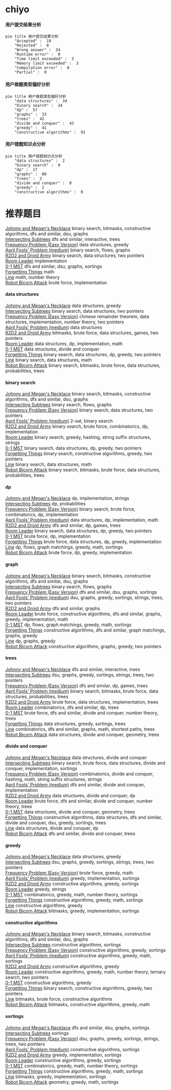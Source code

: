 # chiyo
<!-- tabs:start -->
#### **用户提交结果分析**

```mermaid
pie title 用户提交结果分析
    "Accepted" :  19
    "Rejected" :  0
    "Wrong answer" :  24
    "Runtime error" :  0
    "Time limit exceeded" :  3
    "Memory limit exceeded" :  3
    "Compilation error" :  0
    "Partial" :  0
```
#### **用户做题类型偏好分析**

```mermaid
pie title 用户做题类型偏好分析
    "data structures" :  34
    "binary search" :  24
    "dp" :  57
    "graphs" :  33
    "trees" :  42
    "divide and conquer" :  43
    "greedy" :  41
    "constructive algorithms" :  91
```
#### **用户错题知识点分析**

```mermaid
pie title 用户错题知识点分析
    "data structures" :  2
    "binary search" :  0
    "dp" :  17
    "graphs" :  00
    "trees" :  2
    "divide and conquer" :  0
    "greedy" :  2
    "constructive algorithms" :  0
```
<!-- tabs:end -->
# 推荐题目
[Johnny and Megan's Necklace](http://codeforces.com/problemset/problem/1361/C)		binary search,
                        bitmasks,
                        constructive algorithms,
                        dfs and similar,
                        dsu,
                        graphs		  
[Intersecting Subtrees](http://codeforces.com/problemset/problem/1044/B)		dfs and similar,
                        interactive,
                        trees		  
[Frequency Problem (Easy Version)](https://codeforces.com/contest/1447/problem/F1)		data structures,
                        greedy		  
[April Fools' Problem (medium)](http://codeforces.com/problemset/problem/802/N)		binary search,
                        flows,
                        graphs		  
[R2D2 and Droid Army](http://codeforces.com/problemset/problem/514/D)		binary search,
                        data structures,
                        two pointers		  
[Room Leader](http://codeforces.com/problemset/problem/74/A)		implementation		  
[0-1 MST](https://codeforces.com/contest/1243/problem/D)		dfs and similar,
                        dsu,
                        graphs,
                        sortings		  
[Forgetting Things](http://codeforces.com/problemset/problem/1225/A)		math		  
[Line](http://codeforces.com/problemset/problem/7/C)		math,
                        number theory		  
[Robot Bicorn Attack](http://codeforces.com/problemset/problem/175/A)		brute force,
                        implementation		  
<!-- tabs:start -->
#### **data structures**
[Johnny and Megan's Necklace](https://codeforces.com/contest/1447/problem/F1)		data structures,
                        greedy		  
[Intersecting Subtrees](http://codeforces.com/problemset/problem/514/D)		binary search,
                        data structures,
                        two pointers		  
[Frequency Problem (Easy Version)](http://codeforces.com/problemset/problem/722/F)		chinese remainder theorem,
                        data structures,
                        implementation,
                        number theory,
                        two pointers		  
[April Fools' Problem (medium)](http://codeforces.com/problemset/problem/338/E)		data structures		  
[R2D2 and Droid Army](http://codeforces.com/problemset/problem/1511/G)		bitmasks,
                        brute force,
                        data structures,
                        games,
                        two pointers		  
[Room Leader](http://codeforces.com/problemset/problem/280/E)		data structures,
                        dp,
                        implementation,
                        math		  
[0-1 MST](http://codeforces.com/problemset/problem/549/F)		data structures,
                        divide and conquer		  
[Forgetting Things](http://codeforces.com/problemset/problem/1492/C)		binary search,
                        data structures,
                        dp,
                        greedy,
                        two pointers		  
[Line](http://codeforces.com/problemset/problem/1490/G)		binary search,
                        data structures,
                        math		  
[Robot Bicorn Attack](http://codeforces.com/problemset/problem/1479/D)		binary search,
                        bitmasks,
                        brute force,
                        data structures,
                        probabilities,
                        trees		  
#### **binary search**
[Johnny and Megan's Necklace](http://codeforces.com/problemset/problem/1361/C)		binary search,
                        bitmasks,
                        constructive algorithms,
                        dfs and similar,
                        dsu,
                        graphs		  
[Intersecting Subtrees](http://codeforces.com/problemset/problem/802/N)		binary search,
                        flows,
                        graphs		  
[Frequency Problem (Easy Version)](http://codeforces.com/problemset/problem/514/D)		binary search,
                        data structures,
                        two pointers		  
[April Fools' Problem (medium)](http://codeforces.com/problemset/problem/587/D)		2-sat,
                        binary search		  
[R2D2 and Droid Army](http://codeforces.com/problemset/problem/518/F)		binary search,
                        brute force,
                        combinatorics,
                        dp,
                        implementation		  
[Room Leader](http://codeforces.com/problemset/problem/1326/D2)		binary search,
                        greedy,
                        hashing,
                        string suffix structures,
                        strings		  
[0-1 MST](http://codeforces.com/problemset/problem/1492/C)		binary search,
                        data structures,
                        dp,
                        greedy,
                        two pointers		  
[Forgetting Things](http://codeforces.com/problemset/problem/1463/D)		binary search,
                        constructive algorithms,
                        greedy,
                        two pointers		  
[Line](http://codeforces.com/problemset/problem/1490/G)		binary search,
                        data structures,
                        math		  
[Robot Bicorn Attack](http://codeforces.com/problemset/problem/1479/D)		binary search,
                        bitmasks,
                        brute force,
                        data structures,
                        probabilities,
                        trees		  
#### **dp**
[Johnny and Megan's Necklace](https://codeforces.com/contest/667/problem/C)		dp,
                        implementation,
                        strings		  
[Intersecting Subtrees](http://codeforces.com/problemset/problem/398/B)		dp,
                        probabilities		  
[Frequency Problem (Easy Version)](http://codeforces.com/problemset/problem/518/F)		binary search,
                        brute force,
                        combinatorics,
                        dp,
                        implementation		  
[April Fools' Problem (medium)](http://codeforces.com/problemset/problem/280/E)		data structures,
                        dp,
                        implementation,
                        math		  
[R2D2 and Droid Army](https://codeforces.com/contest/1405/problem/D)		dfs and similar,
                        dp,
                        games,
                        trees		  
[Room Leader](http://codeforces.com/problemset/problem/1492/C)		binary search,
                        data structures,
                        dp,
                        greedy,
                        two pointers		  
[0-1 MST](https://codeforces.com/contest/1457/problem/C)		brute force,
                        dp,
                        implementation		  
[Forgetting Things](http://codeforces.com/problemset/problem/1491/C)		brute force,
                        data structures,
                        dp,
                        greedy,
                        implementation		  
[Line](http://codeforces.com/problemset/problem/1437/C)		dp,
                        flows,
                        graph matchings,
                        greedy,
                        math,
                        sortings		  
[Robot Bicorn Attack](http://codeforces.com/problemset/problem/1499/B)		brute force,
                        dp,
                        greedy,
                        implementation		  
#### **graph**
[Johnny and Megan's Necklace](http://codeforces.com/problemset/problem/1361/C)		binary search,
                        bitmasks,
                        constructive algorithms,
                        dfs and similar,
                        dsu,
                        graphs		  
[Intersecting Subtrees](http://codeforces.com/problemset/problem/802/N)		binary search,
                        flows,
                        graphs		  
[Frequency Problem (Easy Version)](https://codeforces.com/contest/1243/problem/D)		dfs and similar,
                        dsu,
                        graphs,
                        sortings		  
[April Fools' Problem (medium)](https://codeforces.com/contest/1384/problem/C)		dsu,
                        graphs,
                        greedy,
                        sortings,
                        strings,
                        trees,
                        two pointers		  
[R2D2 and Droid Army](http://codeforces.com/problemset/problem/744/A)		dfs and similar,
                        graphs		  
[Room Leader](http://codeforces.com/problemset/problem/1487/C)		brute force,
                        constructive algorithms,
                        dfs and similar,
                        graphs,
                        greedy,
                        implementation,
                        math		  
[0-1 MST](http://codeforces.com/problemset/problem/1437/C)		dp,
                        flows,
                        graph matchings,
                        greedy,
                        math,
                        sortings		  
[Forgetting Things](http://codeforces.com/problemset/problem/1470/D)		constructive algorithms,
                        dfs and similar,
                        graph matchings,
                        graphs,
                        greedy		  
[Line](http://codeforces.com/problemset/problem/1476/C)		dp,
                        graphs,
                        greedy		  
[Robot Bicorn Attack](http://codeforces.com/problemset/problem/1304/D)		constructive algorithms,
                        graphs,
                        greedy,
                        two pointers		  
#### **trees**
[Johnny and Megan's Necklace](http://codeforces.com/problemset/problem/1044/B)		dfs and similar,
                        interactive,
                        trees		  
[Intersecting Subtrees](https://codeforces.com/contest/1384/problem/C)		dsu,
                        graphs,
                        greedy,
                        sortings,
                        strings,
                        trees,
                        two pointers		  
[Frequency Problem (Easy Version)](https://codeforces.com/contest/1405/problem/D)		dfs and similar,
                        dp,
                        games,
                        trees		  
[April Fools' Problem (medium)](http://codeforces.com/problemset/problem/1479/D)		binary search,
                        bitmasks,
                        brute force,
                        data structures,
                        probabilities,
                        trees		  
[R2D2 and Droid Army](http://codeforces.com/problemset/problem/1511/C)		brute force,
                        data structures,
                        implementation,
                        trees		  
[Room Leader](http://codeforces.com/problemset/problem/1499/F)		combinatorics,
                        dfs and similar,
                        dp,
                        trees		  
[0-1 MST](http://codeforces.com/problemset/problem/1491/E)		brute force,
                        dfs and similar,
                        divide and conquer,
                        number theory,
                        trees		  
[Forgetting Things](http://codeforces.com/problemset/problem/1466/D)		data structures,
                        greedy,
                        sortings,
                        trees		  
[Line](http://codeforces.com/problemset/problem/1495/D)		combinatorics,
                        dfs and similar,
                        graphs,
                        math,
                        shortest paths,
                        trees		  
[Robot Bicorn Attack](http://codeforces.com/problemset/problem/1303/G)		data structures,
                        divide and conquer,
                        geometry,
                        trees		  
#### **divide and conquer**
[Johnny and Megan's Necklace](http://codeforces.com/problemset/problem/549/F)		data structures,
                        divide and conquer		  
[Intersecting Subtrees](http://codeforces.com/problemset/problem/1461/D)		binary search,
                        brute force,
                        data structures,
                        divide and conquer,
                        implementation,
                        sortings		  
[Frequency Problem (Easy Version)](http://codeforces.com/problemset/problem/1466/G)		combinatorics,
                        divide and conquer,
                        hashing,
                        math,
                        string suffix structures,
                        strings		  
[April Fools' Problem (medium)](http://codeforces.com/problemset/problem/1490/D)		dfs and similar,
                        divide and conquer,
                        implementation		  
[R2D2 and Droid Army](https://codeforces.com/contest/1483/problem/C)		data structures,
                        divide and conquer,
                        dp		  
[Room Leader](http://codeforces.com/problemset/problem/1491/E)		brute force,
                        dfs and similar,
                        divide and conquer,
                        number theory,
                        trees		  
[0-1 MST](http://codeforces.com/problemset/problem/1303/G)		data structures,
                        divide and conquer,
                        geometry,
                        trees		  
[Forgetting Things](http://codeforces.com/problemset/problem/1494/D)		constructive algorithms,
                        data structures,
                        dfs and similar,
                        divide and conquer,
                        dsu,
                        greedy,
                        sortings,
                        trees		  
[Line](http://codeforces.com/problemset/problem/1482/E)		data structures,
                        divide and conquer,
                        dp		  
[Robot Bicorn Attack](http://codeforces.com/problemset/problem/566/C)		dfs and similar,
                        divide and conquer,
                        trees		  
#### **greedy**
[Johnny and Megan's Necklace](https://codeforces.com/contest/1447/problem/F1)		data structures,
                        greedy		  
[Intersecting Subtrees](https://codeforces.com/contest/1384/problem/C)		dsu,
                        graphs,
                        greedy,
                        sortings,
                        strings,
                        trees,
                        two pointers		  
[Frequency Problem (Easy Version)](http://codeforces.com/problemset/problem/1409/B)		brute force,
                        greedy,
                        math		  
[April Fools' Problem (medium)](http://codeforces.com/problemset/problem/976/C)		greedy,
                        implementation,
                        sortings		  
[R2D2 and Droid Army](http://codeforces.com/problemset/problem/1375/E)		constructive algorithms,
                        greedy,
                        sortings		  
[Room Leader](https://codeforces.com/contest/1298/problem/C)		greedy,
                        strings		  
[0-1 MST](https://codeforces.com/contest/841/problem/C)		combinatorics,
                        greedy,
                        math,
                        number theory,
                        sortings		  
[Forgetting Things](http://codeforces.com/problemset/problem/1393/C)		constructive algorithms,
                        greedy,
                        math,
                        sortings		  
[Line](https://codeforces.com/contest/1504/problem/C)		constructive algorithms,
                        greedy		  
[Robot Bicorn Attack](http://codeforces.com/problemset/problem/437/B)		bitmasks,
                        greedy,
                        implementation,
                        sortings		  
#### **constructive algorithms**
[Johnny and Megan's Necklace](http://codeforces.com/problemset/problem/1361/C)		binary search,
                        bitmasks,
                        constructive algorithms,
                        dfs and similar,
                        dsu,
                        graphs		  
[Intersecting Subtrees](http://codeforces.com/problemset/problem/430/A)		constructive algorithms,
                        sortings		  
[Frequency Problem (Easy Version)](http://codeforces.com/problemset/problem/1375/E)		constructive algorithms,
                        greedy,
                        sortings		  
[April Fools' Problem (medium)](http://codeforces.com/problemset/problem/1393/C)		constructive algorithms,
                        greedy,
                        math,
                        sortings		  
[R2D2 and Droid Army](https://codeforces.com/contest/1504/problem/C)		constructive algorithms,
                        greedy		  
[Room Leader](http://codeforces.com/problemset/problem/1254/B2)		constructive algorithms,
                        greedy,
                        math,
                        number theory,
                        ternary search,
                        two pointers		  
[0-1 MST](http://codeforces.com/problemset/problem/1493/A)		constructive algorithms,
                        greedy		  
[Forgetting Things](http://codeforces.com/problemset/problem/1463/D)		binary search,
                        constructive algorithms,
                        greedy,
                        two pointers		  
[Line](https://codeforces.com/contest/1456/problem/B)		bitmasks,
                        brute force,
                        constructive algorithms		  
[Robot Bicorn Attack](http://codeforces.com/problemset/problem/1492/D)		bitmasks,
                        constructive algorithms,
                        greedy,
                        math		  
#### **sortings**
[Johnny and Megan's Necklace](https://codeforces.com/contest/1243/problem/D)		dfs and similar,
                        dsu,
                        graphs,
                        sortings		  
[Intersecting Subtrees](http://codeforces.com/problemset/problem/1005/E1)		sortings		  
[Frequency Problem (Easy Version)](https://codeforces.com/contest/1384/problem/C)		dsu,
                        graphs,
                        greedy,
                        sortings,
                        strings,
                        trees,
                        two pointers		  
[April Fools' Problem (medium)](http://codeforces.com/problemset/problem/430/A)		constructive algorithms,
                        sortings		  
[R2D2 and Droid Army](http://codeforces.com/problemset/problem/976/C)		greedy,
                        implementation,
                        sortings		  
[Room Leader](http://codeforces.com/problemset/problem/1375/E)		constructive algorithms,
                        greedy,
                        sortings		  
[0-1 MST](https://codeforces.com/contest/841/problem/C)		combinatorics,
                        greedy,
                        math,
                        number theory,
                        sortings		  
[Forgetting Things](http://codeforces.com/problemset/problem/1393/C)		constructive algorithms,
                        greedy,
                        math,
                        sortings		  
[Line](http://codeforces.com/problemset/problem/437/B)		bitmasks,
                        greedy,
                        implementation,
                        sortings		  
[Robot Bicorn Attack](https://codeforces.com/contest/1496/problem/C)		geometry,
                        greedy,
                        math,
                        sortings		  
<!-- tabs:end -->
